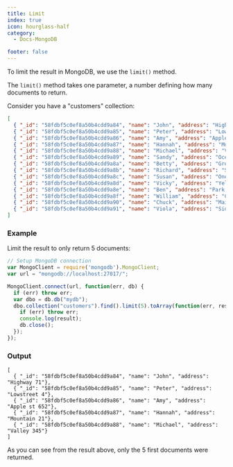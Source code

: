 ```yaml
---
title: Limit
index: true
icon: hourglass-half
category:
  - Docs-MongoDB

footer: false
---
```


To limit the result in MongoDB, we use the `limit()` method.

The `limit()` method takes one parameter, a number defining how many documents to return.

Consider you have a "customers" collection:

```json
[
  { "_id": "58fdbf5c0ef8a50b4cdd9a84", "name": "John", "address": "Highway 71"},
  { "_id": "58fdbf5c0ef8a50b4cdd9a85", "name": "Peter", "address": "Lowstreet 4"},
  { "_id": "58fdbf5c0ef8a50b4cdd9a86", "name": "Amy", "address": "Apple st 652"},
  { "_id": "58fdbf5c0ef8a50b4cdd9a87", "name": "Hannah", "address": "Mountain 21"},
  { "_id": "58fdbf5c0ef8a50b4cdd9a88", "name": "Michael", "address": "Valley 345"},
  { "_id": "58fdbf5c0ef8a50b4cdd9a89", "name": "Sandy", "address": "Ocean blvd 2"},
  { "_id": "58fdbf5c0ef8a50b4cdd9a8a", "name": "Betty", "address": "Green Grass 1"},
  { "_id": "58fdbf5c0ef8a50b4cdd9a8b", "name": "Richard", "address": "Sky st 331"},
  { "_id": "58fdbf5c0ef8a50b4cdd9a8c", "name": "Susan", "address": "One way 98"},
  { "_id": "58fdbf5c0ef8a50b4cdd9a8d", "name": "Vicky", "address": "Yellow Garden 2"},
  { "_id": "58fdbf5c0ef8a50b4cdd9a8e", "name": "Ben", "address": "Park Lane 38"},
  { "_id": "58fdbf5c0ef8a50b4cdd9a8f", "name": "William", "address": "Central st 954"},
  { "_id": "58fdbf5c0ef8a50b4cdd9a90", "name": "Chuck", "address": "Main Road 989"},
  { "_id": "58fdbf5c0ef8a50b4cdd9a91", "name": "Viola", "address": "Sideway 1633"}
]
```

### Example

Limit the result to only return 5 documents:

```javascript
// Setup MongoDB connection
var MongoClient = require('mongodb').MongoClient;
var url = "mongodb://localhost:27017/";

MongoClient.connect(url, function(err, db) {
  if (err) throw err;
  var dbo = db.db("mydb");
  dbo.collection("customers").find().limit(5).toArray(function(err, result) {
    if (err) throw err;
    console.log(result);
    db.close();
  });
});
```

### Output

```
[
  { "_id": "58fdbf5c0ef8a50b4cdd9a84", "name": "John", "address": "Highway 71"},
  { "_id": "58fdbf5c0ef8a50b4cdd9a85", "name": "Peter", "address": "Lowstreet 4"},
  { "_id": "58fdbf5c0ef8a50b4cdd9a86", "name": "Amy", "address": "Apple st 652"},
  { "_id": "58fdbf5c0ef8a50b4cdd9a87", "name": "Hannah", "address": "Mountain 21"},
  { "_id": "58fdbf5c0ef8a50b4cdd9a88", "name": "Michael", "address": "Valley 345"}
]
```

As you can see from the result above, only the 5 first documents were returned.